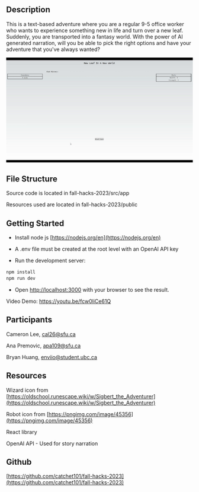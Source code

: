 ## Description

This is a text-based adventure where you are a regular 9-5 office worker who wants to experience something new in life and turn over a new leaf. Suddenly, you are transported into a fantasy world. With the power of AI generated narration, will you be able to pick the right options and have your adventure that you've always wanted?

![](https://github.com/cameronlee101/fall-hacks-2023/blob/main/public/FallHacks2023Gif.gif)

## File Structure

Source code is located in fall-hacks-2023/src/app

Resources used are located in fall-hacks-2023/public

## Getting Started

- Install node js [https://nodejs.org/en](https://nodejs.org/en)

- A .env file must be created at the root level with an OpenAI API key

- Run the development server:

```bash
npm install
npm run dev
```

- Open [http://localhost:3000](http://localhost:3000) with your browser to see the result.

Video Demo: https://youtu.be/fcw0liCe61Q

## Participants

Cameron Lee, cal26@sfu.ca

Ana Premovic, apa109@sfu.ca

Bryan Huang, enviio@student.ubc.ca

## Resources

Wizard icon from [https://oldschool.runescape.wiki/w/Sigbert_the_Adventurer](https://oldschool.runescape.wiki/w/Sigbert_the_Adventurer)

Robot icon from [https://pngimg.com/image/45356](https://pngimg.com/image/45356)

React library

OpenAI API - Used for story narration

## Github

[https://github.com/catchet101/fall-hacks-2023](https://github.com/catchet101/fall-hacks-2023)
